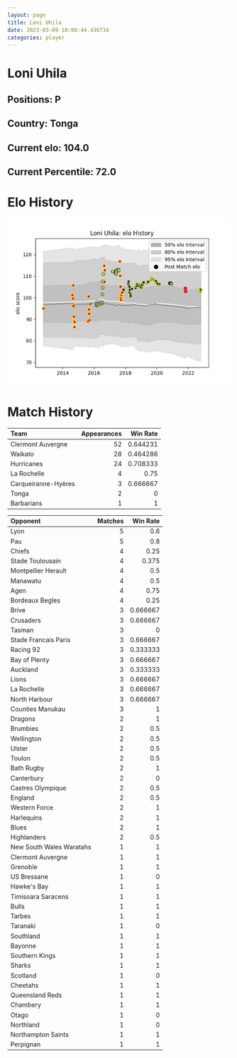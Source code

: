 ```yaml
---  
layout: page  
title: Loni Uhila  
date: 2023-03-09 10:08:44.436716  
categories: player  
---
```

# Loni Uhila

## Positions: P

## Country: Tonga

## Current elo: 104.0

## Current Percentile: 72.0

# Elo History


![elo history](history_LoniUhila.png)
# Match History


| Team                |   Appearances |   Win Rate |
|:--------------------|--------------:|-----------:|
| Clermont Auvergne   |            52 |   0.644231 |
| Waikato             |            28 |   0.464286 |
| Hurricanes          |            24 |   0.708333 |
| La Rochelle         |             4 |   0.75     |
| Carqueiranne-Hyères |             3 |   0.666667 |
| Tonga               |             2 |   0        |
| Barbarians          |             1 |   1        |

| Opponent                 |   Matches |   Win Rate |
|:-------------------------|----------:|-----------:|
| Lyon                     |         5 |   0.6      |
| Pau                      |         5 |   0.8      |
| Chiefs                   |         4 |   0.25     |
| Stade Toulousain         |         4 |   0.375    |
| Montpellier Herault      |         4 |   0.5      |
| Manawatu                 |         4 |   0.5      |
| Agen                     |         4 |   0.75     |
| Bordeaux Begles          |         4 |   0.25     |
| Brive                    |         3 |   0.666667 |
| Crusaders                |         3 |   0.666667 |
| Tasman                   |         3 |   0        |
| Stade Francais Paris     |         3 |   0.666667 |
| Racing 92                |         3 |   0.333333 |
| Bay of Plenty            |         3 |   0.666667 |
| Auckland                 |         3 |   0.333333 |
| Lions                    |         3 |   0.666667 |
| La Rochelle              |         3 |   0.666667 |
| North Harbour            |         3 |   0.666667 |
| Counties Manukau         |         3 |   1        |
| Dragons                  |         2 |   1        |
| Brumbies                 |         2 |   0.5      |
| Wellington               |         2 |   0.5      |
| Ulster                   |         2 |   0.5      |
| Toulon                   |         2 |   0.5      |
| Bath Rugby               |         2 |   1        |
| Canterbury               |         2 |   0        |
| Castres Olympique        |         2 |   0.5      |
| England                  |         2 |   0.5      |
| Western Force            |         2 |   1        |
| Harlequins               |         2 |   1        |
| Blues                    |         2 |   1        |
| Highlanders              |         2 |   0.5      |
| New South Wales Waratahs |         1 |   1        |
| Clermont Auvergne        |         1 |   1        |
| Grenoble                 |         1 |   1        |
| US Bressane              |         1 |   0        |
| Hawke's Bay              |         1 |   1        |
| Timisoara Saracens       |         1 |   1        |
| Bulls                    |         1 |   1        |
| Tarbes                   |         1 |   1        |
| Taranaki                 |         1 |   0        |
| Southland                |         1 |   1        |
| Bayonne                  |         1 |   1        |
| Southern Kings           |         1 |   1        |
| Sharks                   |         1 |   1        |
| Scotland                 |         1 |   0        |
| Cheetahs                 |         1 |   1        |
| Queensland Reds          |         1 |   1        |
| Chambery                 |         1 |   1        |
| Otago                    |         1 |   0        |
| Northland                |         1 |   0        |
| Northampton Saints       |         1 |   1        |
| Perpignan                |         1 |   1        |